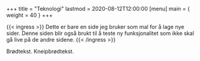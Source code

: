 +++
title = "Teknologi"
lastmod = 2020-08-12T12:00:00
[menu]
main = { weight = 40 }
+++

{{< ingress >}}
Dette er bare en side jeg bruker som mal for å lage nye sider. Denne siden blir også brukt til å
teste ny funksjonalitet som ikke skal gå live på de andre sidene.
{{< /ingress >}}

Brødtekst. Kneipbrødtekst.
